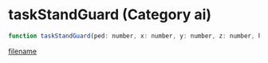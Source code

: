# taskStandGuard (Category ai)

```js
function taskStandGuard(ped: number, x: number, y: number, z: number, heading: number, scenarioName: string): void
```

[filename](taskStandGuard_m.md ':include')
